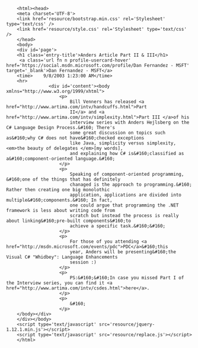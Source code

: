 		<html><head>
		<meta charset='UTF-8'>
		<link href='resource/bootstrap.min.css' rel='Stylesheet' type='text/css' />
		<link href='resource/style.css' rel='Stylesheet' type='text/css' />
		</head>
		<body>
		<div id='page'>
		<h1 class='entry-title'>Anders Article Part II & III</h1>
		 <a class='url fn n profile-usercard-hover' href='https://social.msdn.microsoft.com/profile/Dan Fernandez - MSFT' target='_blank'>Dan Fernandez - MSFT</a>
		<time>    9/8/2003 1:23:00 AM</time>
		<hr>
					<div id='content'><body xmlns="http://www.w3.org/1999/xhtml">
						<p>
							Bill Venners has released <a href="http://www.artima.com/intv/handcuffs.html">Part
							II</a> and <a href="http://www.artima.com/intv/simplexity.html">Part III </a>of his
							interview series with Anders Hejlsberg on the C# Language Design Process.&#160; There's
							some great discussion on topics such as&#160;why C# does not have&#160;checked exceptions
							like Java, simplicity versus simplexity, <em>the beauty of delegates </em>[my words],
							and explaining how C# is&#160;classified as a&#160;component-oriented language.&#160; 
						</p>
						<p>
							Speaking of component-oriented programming, &#160;one of the things that has definitely
							chanaged is the approach to programming.&#160; Rather then creating one big monolothic
							application, applications are divided into multiple&#160;components.&#160; In fact,
							one could argue that programming the .NET framework is less about writing code from
							scratch but instead the process is really about linking&#160;pre-built components&#160;to
							achieve a specific task.&#160;&#160; 
						</p>
						<p>
							For those of you attending <a href="http://msdn.microsoft.com/events/pdc">PDC</a>&#160;this
							year, Anders will be presenting&#160;the Visual C# "Whidbey": Language Enhancements
							session :)
						</p>
						<p>
							PS:&#160;&#160;In case you missed Part I of the Interview series, you can find it <a href="http://www.artima.com/intv/csdes.html">here</a>.
						</p>
						<p>
							&#160;
						</p>
		</body></div>
		</div></body>
		<script type='text/javascript' src='resource/jquery-1.12.1.min.js'></script>
		<script type='text/javascript' src='resource/replace.js'></script>
		</html>
